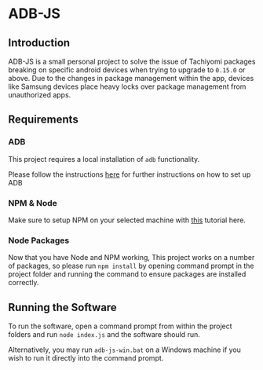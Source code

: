# ADB-JS

## Introduction

ADB-JS is a small personal project to solve the issue of Tachiyomi packages breaking on specific android devices
when trying to upgrade to `0.15.0` or above. Due to the changes in package management within the app, devices like 
Samsung devices place heavy locks over package management from unauthorized apps. 

## Requirements

### ADB

This project requires a local installation of `adb` functionality. 

Please follow the instructions [here](https://www.xda-developers.com/install-adb-windows-macos-linux/#how-to-set-up-adb-on-your-computer)
for further instructions on how to set up ADB 

### NPM & Node

Make sure to setup NPM on your selected machine with [this](https://docs.npmjs.com/downloading-and-installing-node-js-and-npm) tutorial here.

### Node Packages

Now that you have Node and NPM working,
This project works on a number of packages, so please run `npm install` by opening command prompt in the project folder and running the command to ensure 
packages are installed correctly. 

## Running the Software

To run the software, open a command prompt from within the project folders and run `node index.js` and the software should run.

Alternatively, you may run `adb-js-win.bat` on a Windows machine if you wish to run it directly into the command prompt.